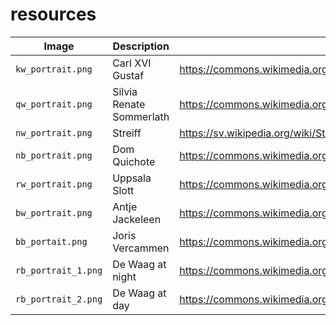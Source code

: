 # resources

Image              |Description             |URL
-------------------|------------------------|--------------------------------------------------------------------------------------
`kw_portrait.png`  |Carl XVI Gustaf         |https://commons.wikimedia.org/wiki/File:Carlos_Gustavo_da_Su%C3%A9cia_(meio_corpo).jpg
`qw_portrait.png`  |Silvia Renate Sommerlath|https://commons.wikimedia.org/wiki/Category:Queen_Silvia_of_Sweden#/media/File:Queen_Silvia_of_Sweden_in_2018.jpg
`nw_portrait.png`  |Streiff                 |https://sv.wikipedia.org/wiki/Streiff#/media/Fil:Streiff_-_Livrustkammaren_-_32931.tif
`nb_portrait.png`  |Dom Quichote            |https://commons.wikimedia.org/wiki/File:Bronze_statues_of_Don_Quixote_and_Sancho_Panza.jpg
`rw_portrait.png`  |Uppsala Slott           |https://commons.wikimedia.org/wiki/Category:Uppsala_slott#/media/File:Schloss_Uppsala.jpg
`bw_portrait.png`  |Antje Jackeleen         |https://commons.wikimedia.org/wiki/File:Biskopsvigning_2014-12-14_001.jpg
`bb_portait.png`   |Joris Vercammen         |https://commons.wikimedia.org/wiki/File:Abp.Joris_Vercammen.png
`rb_portrait_1.png`|De Waag at night        |https://commons.wikimedia.org/wiki/File:De_Waag,_Amsterdam.jpg
`rb_portrait_2.png`|De Waag at day          |https://commons.wikimedia.org/wiki/File:Waag_Amsterdam_02.JPG




